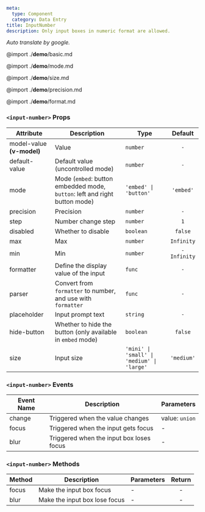 ```yaml
meta:
  type: Component
  category: Data Entry
title: InputNumber
description: Only input boxes in numeric format are allowed.
```

*Auto translate by google.*

@import ./__demo__/basic.md

@import ./__demo__/mode.md

@import ./__demo__/size.md

@import ./__demo__/precision.md

@import ./__demo__/format.md


### `<input-number>` Props

|Attribute|Description|Type|Default|
|---|---|---|:---:|
|model-value **(v-model)**|Value|`number`|`-`|
|default-value|Default value (uncontrolled mode)|`number`|`-`|
|mode|Mode (`embed`: button embedded mode, `button`: left and right button mode)|`'embed' \| 'button'`|`'embed'`|
|precision|Precision|`number`|`-`|
|step|Number change step|`number`|`1`|
|disabled|Whether to disable|`boolean`|`false`|
|max|Max|`number`|`Infinity`|
|min|Min|`number`|`-Infinity`|
|formatter|Define the display value of the input|`func`|`-`|
|parser|Convert from `formatter` to number, and use with `formatter`|`func`|`-`|
|placeholder|Input prompt text|`string`|`-`|
|hide-button|Whether to hide the button (only available in `embed` mode)|`boolean`|`false`|
|size|Input size|`'mini' \| 'small' \| 'medium' \| 'large'`|`'medium'`|
### `<input-number>` Events

|Event Name|Description|Parameters|
|---|---|---|
|change|Triggered when the value changes|value: `union`|
|focus|Triggered when the input gets focus|-|
|blur|Triggered when the input box loses focus|-|
### `<input-number>` Methods

|Method|Description|Parameters|Return|
|---|---|---|:---:|
|focus|Make the input box focus|-|-|
|blur|Make the input box lose focus|-|-|


